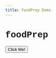 ```yaml
---
title: foodPrep Demo
---
```


<h1 style = "font-family:courier;">foodPrep</h1><p>
		<button type="button" onclick="sendData({test:'ok'})" id = "butt">Click Me!</button>
		<script>
			function sendData(data) {
				var XHR = new XMLHttpRequest();
				var urlEncodedData = "";
				var urlEncodedDataPairs = [];
				var name;

				// Turn the data object into an array of URL-encoded key/value pairs.
				for(name in data) {
					urlEncodedDataPairs.push(encodeURIComponent(name) + '=' + encodeURIComponent(data[name]));
				}

				// Combine the pairs into a single string and replace all %-encoded spaces to 
				// the '+' character; matches the behaviour of browser form submissions.
				urlEncodedData = urlEncodedDataPairs.join('&').replace(/%20/g, '+');

				// Define what happens on successful data submission
				XHR.addEventListener('load', function(event) {
					alert('Yeah! Data sent and response loaded.');
				});

				// Define what happens in case of error
				XHR.addEventListener('error', function(event) {
					alert('Oops! Something went wrong.');
				});

				// Set up our request
				XHR.open('POST', 'https://mealplan.mccarty.io/foodplan');

				// Add the required HTTP header for form data POST requests
				XHR.setRequestHeader('Content-Type', 'application/x-www-form-urlencoded');

				// Finally, send our data.
				XHR.send(urlEncodedData);
				document.getElementById("butt").textContent=JSON.parse(XHR.responseText);
			}
		</script>
